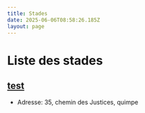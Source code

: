 ```yaml
---
title: Stades
date: 2025-06-06T08:58:26.185Z
layout: page
---
```


# Liste des stades


## [test](/stades/test/)
- Adresse: 35, chemin des Justices, quimpe

